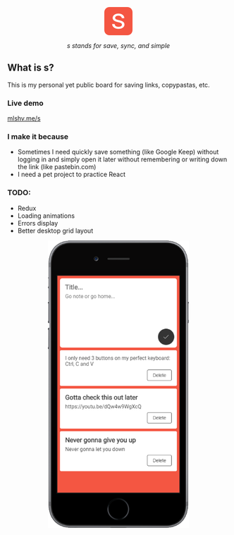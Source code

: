 <p align="center">
  <img src="public/favicon.ico" style="margin-bottom: 12px;" />
  <br />
  <i>s stands for save, sync, and simple</i>
</p>


## What is s?
This is my personal yet public board for saving links, copypastas, etc.

### Live demo
[mlshv.me/s](http://mlshv.me/s)

### I make it because
* Sometimes I need quickly save something (like Google Keep) without logging in and simply open it later without remembering or writing down the link (like pastebin.com)
* I need a pet project to practice React

### TODO:
* Redux
* Loading animations
* Errors display
* Better desktop grid layout

<p align="center">
  <img src="screenshot.png" width="320" />
</p>
